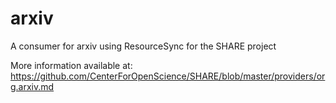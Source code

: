 arxiv
=====

A consumer for arxiv using ResourceSync for the SHARE project

More information available at: https://github.com/CenterForOpenScience/SHARE/blob/master/providers/org.arxiv.md

